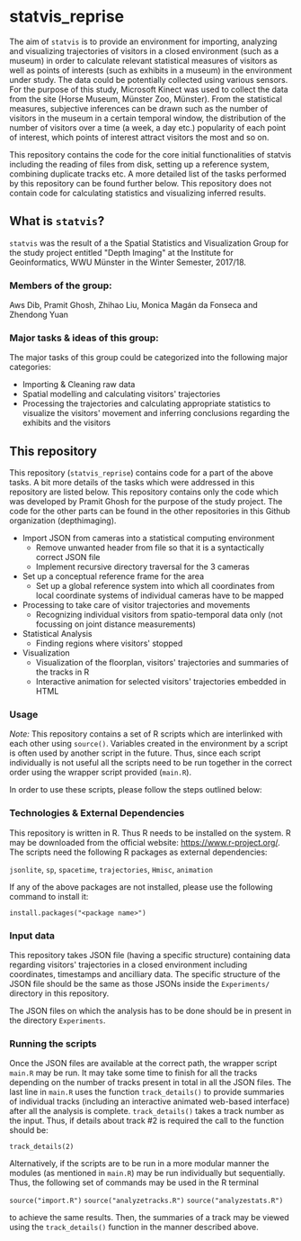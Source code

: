 # statvis_reprise

The aim of `statvis` is to provide an environment for importing, analyzing and visualizing trajectories of visitors in a closed environment (such as a museum) in order to calculate relevant statistical measures of visitors as well as points of interests (such as exhibits in a museum) in the environment under study. The data could be potentially collected using various sensors. For the purpose of this study, Microsoft Kinect was used to collect the data from the site (Horse Museum, Münster Zoo, Münster). From the statistical measures, subjective inferences can be drawn such as the number of visitors in the museum in a certain temporal window, the distribution of the number of visitors over a time (a week, a day etc.) popularity of each point of interest, which points of interest attract visitors the most and so on.

This repository contains the code for the core initial functionalities of statvis including the reading of files from disk, setting up a reference system, combining duplicate tracks etc. A more detailed list of the tasks performed by this repository can be found further below. This repository does not contain code for calculating statistics and visualizing inferred results.

## What is `statvis`?
`statvis` was the result of a the Spatial Statistics and Visualization Group for the study project entitled "Depth Imaging"
at the Institute for Geoinformatics, WWU Münster in the Winter Semester, 2017/18.

### Members of the group:
Aws Dib, Pramit Ghosh, Zhihao Liu, Monica Magán da Fonseca and Zhendong Yuan

### Major tasks & ideas of this group:
The major tasks of this group could be categorized into the following major categories:
* Importing & Cleaning raw data
* Spatial modelling and calculating visitors' trajectories
* Processing the trajectories and calculating appropriate statistics to visualize the visitors' movement and inferring conclusions regarding the exhibits and the visitors

## This repository
This repository (`statvis_reprise`) contains code for a part of the above tasks. A bit more details of the tasks which were addressed in this repository are listed below. This repository contains only the code which was developed by Pramit Ghosh for the purpose of the study project. The code for the other parts can be found in the other repositories in this Github organization (depthimaging).

* Import JSON from cameras into a statistical computing environment
  * Remove unwanted header from file so that it is a syntactically correct JSON file
  * Implement recursive directory traversal for the 3 cameras
* Set up a conceptual reference frame for the area
  * Set up a global reference system into which all coordinates from local coordinate systems of individual cameras have to be mapped
* Processing to take care of visitor trajectories and movements
  * Recognizing individual visitors from spatio-temporal data only (not focussing on joint distance measurements)
* Statistical Analysis
  * Finding regions where visitors' stopped
* Visualization
  * Visualization of the floorplan, visitors' trajectories and summaries of the tracks in R
  * Interactive animation for selected visitors' trajectories embedded in HTML

### Usage

*Note:* This repository contains a set of R scripts which are interlinked with each other using `source()`. Variables created in the environment by a script is often used by another script in the future. Thus, since each script individually is not useful all the scripts need to be run together in the correct order using the wrapper script provided (`main.R`).

In order to use these scripts, please follow the steps outlined below:

### Technologies & External Dependencies
This repository is written in R. Thus R needs to be installed on the system. R may be downloaded from the official website: <https://www.r-project.org/>. The scripts need the following R packages as external dependencies:

`jsonlite`, `sp`, `spacetime`, `trajectories`, `Hmisc`, `animation`

If any of the above packages are not installed, please use the following command to install it:

`install.packages("<package name>")`

### Input data
This repository takes JSON file (having a specific structure) containing data regarding visitors' trajectories in a closed environment including coordinates, timestamps and ancilliary data. The specific structure of the JSON file should be the same as those JSONs inside the `Experiments/` directory in this repository.

The JSON files on which the analysis has to be done should be in present in the directory `Experiments`.

### Running the scripts
Once the JSON files are available at the correct path, the wrapper script `main.R` may be run. It may take some time to finish for all the tracks depending on the number of tracks present in total in all the JSON files. The last line in `main.R` uses the function `track_details()` to provide summaries of individual tracks (including an interactive animated web-based interface) after all the analysis is complete. `track_details()` takes a track number as the input. Thus, if details about track #2 is required the call to the function should be:

`track_details(2)`

Alternatively, if the scripts are to be run in a more modular manner the modules (as mentioned in `main.R`) may be run individually but sequentially. Thus, the following set of commands may be used in the R terminal

`source("import.R")`
`source("analyzetracks.R")`
`source("analyzestats.R")`

to achieve the same results. Then, the summaries of a track may be viewed using the `track_details()` function in the manner described above.
